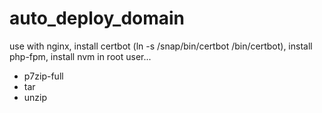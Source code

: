 # auto_deploy_domain

use with nginx, install certbot (ln -s /snap/bin/certbot /bin/certbot), install php-fpm, install nvm in root user...

- p7zip-full
- tar
- unzip